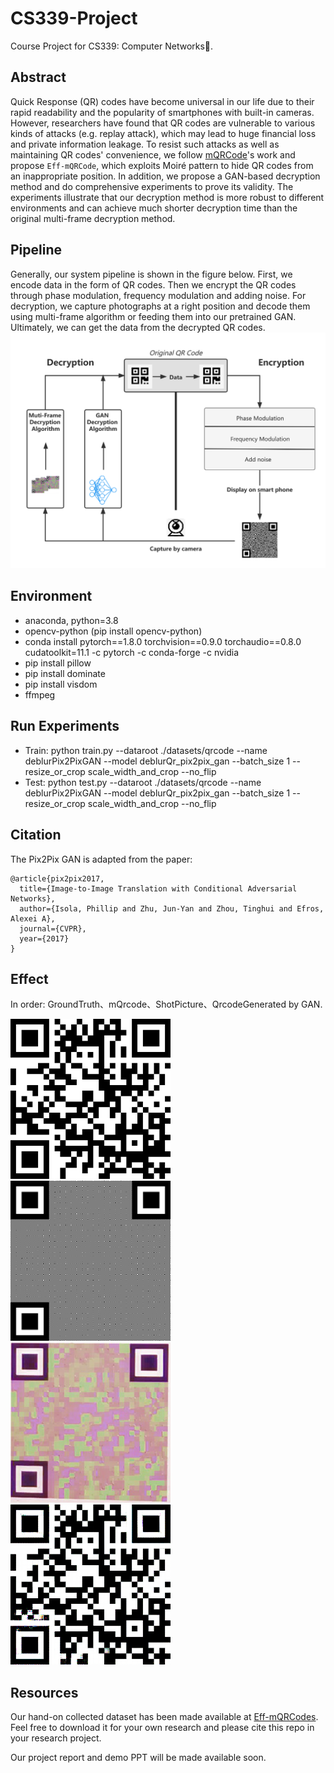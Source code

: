 # CS339-Project
Course Project for CS339: Computer Networks🤗.

## Abstract
Quick Response (QR) codes have become universal in our life due to their rapid readability and the popularity of smartphones with built-in cameras. However, researchers have found that QR codes are vulnerable to various kinds of attacks (e.g. replay attack), which may lead to huge financial loss and private information leakage. To resist such attacks as well as maintaining QR codes' convenience, we follow [mQRCode](https://dl.acm.org/doi/10.1145/3300061.3345428)'s work and propose `Eff-mQRCode`, which exploits Moiré pattern to hide QR codes from an inappropriate position. In addition, we propose a GAN-based decryption method and do comprehensive experiments to prove its validity. The experiments illustrate that our decryption method is more robust to different environments and can achieve much shorter decryption time than the original multi-frame decryption method.

## Pipeline
Generally, our system pipeline is shown in the figure below. First, we encode data in the form of QR codes. Then we encrypt the QR codes through phase modulation, frequency modulation and adding noise. For decryption, we capture photographs at a right position and decode them using multi-frame algorithm or feeding them into our pretrained GAN. Ultimately, we can get the data from the decrypted QR codes.
![pipeline](figures/pipeline.png)

## Environment
- anaconda, python=3.8
- opencv-python (pip install opencv-python)
- conda install pytorch==1.8.0 torchvision==0.9.0 torchaudio==0.8.0 cudatoolkit=11.1 -c pytorch -c conda-forge -c nvidia
- pip install pillow
- pip install dominate
- pip install visdom
- ffmpeg

## Run Experiments
- Train: python train.py --dataroot ./datasets/qrcode --name deblurPix2PixGAN --model deblurQr_pix2pix_gan  --batch_size 1 --resize_or_crop scale_width_and_crop --no_flip
- Test: python test.py --dataroot ./datasets/qrcode --name deblurPix2PixGAN --model deblurQr_pix2pix_gan  --batch_size 1 --resize_or_crop scale_width_and_crop --no_flip

## Citation
The Pix2Pix GAN is adapted from the paper:
```
@article{pix2pix2017,
  title={Image-to-Image Translation with Conditional Adversarial Networks},
  author={Isola, Phillip and Zhu, Jun-Yan and Zhou, Tinghui and Efros, Alexei A},
  journal={CVPR},
  year={2017}
}
```

## Effect

In order: GroundTruth、mQrcode、ShotPicture、QrcodeGenerated by GAN.

![groundTruth](figures/groundTruth.png)  ![encrypt](figures/encrypt.png)  ![shot](figures/shot.png)  ![generate](figures/generate.png) 

## Resources
Our hand-on collected dataset has been made available at [Eff-mQRCodes](https://drive.google.com/file/d/1TFHg0rNOhAOIOwcuedv_eQ38C-L_gmg2/view?usp=sharing). Feel free to download it for your own research and please cite this repo in your research project.

Our project report and demo PPT will be made available soon.

